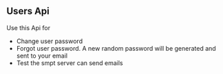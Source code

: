 ## Users Api

Use this Api for 
- Change user password
- Forgot user password. A new random password will be generated and sent to your email
- Test the smpt server can send emails
